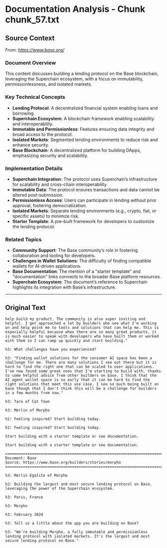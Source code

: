# Documentation Analysis - Chunk chunk_57.txt

## Source Context
*From: https://www.base.org/*

### Document Overview  
This content discusses building a lending protocol on the Base blockchain, leveraging the Superchain ecosystem, with a focus on immutability, permissionlessness, and isolated markets.  

### Key Technical Concepts  
- **Lending Protocol**: A decentralized financial system enabling loans and borrowing.  
- **Superchain Ecosystem**: A blockchain framework enabling scalability and interoperability.  
- **Immutable and Permissionless**: Features ensuring data integrity and broad access to the protocol.  
- **Isolated Markets**: Segmented lending environments to reduce risk and enhance security.  
- **Base Blockchain**: A decentralized platform for building DApps, emphasizing security and scalability.  

### Implementation Details  
- **Superchain Integration**: The protocol uses Superchain’s infrastructure for scalability and cross-chain interoperability.  
- **Immutable Data**: The protocol ensures transactions and data cannot be altered post-submission.  
- **Permissionless Access**: Users can participate in lending without prior approval, fostering democratization.  
- **Isolated Markets**: Separate lending environments (e.g., crypto, fiat, or specific assets) to minimize risk.  
- **Starter Template**: A pre-built framework for developers to customize the lending protocol.  

### Related Topics  
- **Community Support**: The Base community’s role in fostering collaboration and tooling for developers.  
- **Challenges in Wallet Solutions**: The difficulty of finding compatible wallets for AI-driven applications.  
- **Base Documentation**: The mention of a "starter template" and "documentation" links connects to the broader Base platform resources.  
- **Superchain Ecosystem**: The document’s reference to Superchain highlights its integration with Base’s infrastructure.

---

## Original Text
```
help build my product. The community is also super inviting and helpful. I get approached a lot by builders who see what I'm working on and help point me to tools and solutions that can help me. This is especially helpful because when there are so many great products, it is much easier to speak with developers who have built them or worked with them so I can ramp up quickly and start building."

h3: What challenges have you experienced?

h3: "Finding wallet solutions for the consumer AI space has been a challenge for me. There are many solutions I see out there but it is hard to find the right one that can be scaled to user applications. I've now found some great ones that I'm starting to build with, thanks to some helpful advice from other builders on base. I think that the AI agent wallet space is so early that it can be hard to find the right solutions that meet this use case. I see so much being built on base though that I don't think this will be a challenge for builders in a few months from now."

h3: Tara of Cat Town

h3: Merlin of Morpho

h2: Feeling inspired? Start building today.

h2: Feeling inspired? Start building today.

Start building with a starter template or see documentation.

Start building with a starter template or see documentation.

================================================================================
Document: Base
Source: https://www.base.org/builders/stories/morpho
================================================================================

h3: Merlin Egalite of Morpho

h2: Building the largest and most secure lending protocol on Base, leveraging the power of the Superchain ecosystem.

h3: Paris, France

h3: Morpho

h3: February 2024

h3: Tell us a little about the app you are building on Base?

h3: "We're building Morpho, a fully immutable and permissionless lending protocol with isolated markets. It's the largest and most secure lending protocol on Base."

```